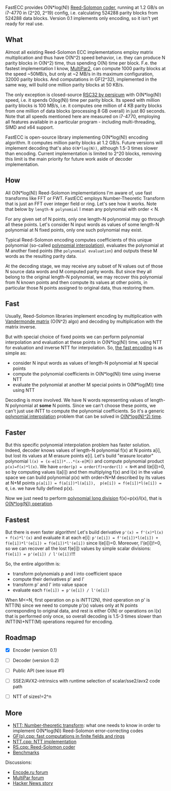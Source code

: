 FastECC provides O(N*log(N)) [Reed-Solomon coder], running at 1.2 GB/s on i7-4770 in (2^20, 2^19) config,
i.e. calculating 524288 parity blocks from 524288 data blocks.
Version 0.1 implements only encoding, so it isn't yet ready for real use.


<a name="what"/>

## What

Almost all existing Reed-Solomon ECC implementations employ matrix multiplication and thus have O(N^2) speed behavior,
i.e. they can produce N parity blocks in O(N^2) time, thus spending O(N) time per block.
F.e. the fastest implementation I know, [MultiPar2], can compute 1000 parity blocks at the speed ~50MB/s,
but only at ~2 MB/s in its maximum configuration, 32000 parity blocks.
And computations in GF(2^32), implemented in the same way, will build one million parity blocks at 50 KB/s.

The only exception is closed-source [RSC32 by persicum] with O(N*log(N)) speed, i.e. it spends O(log(N)) time per parity block.
Its speed with million parity blocks is 100 MB/s, i.e. it computes one million of 4 KB parity blocks
from one million of data blocks (processing 8 GB overall) in just 80 seconds.
Note that all speeds mentioned here are measured on i7-4770, employing all features available in a particular program -
including multi-threading, SIMD and x64 support.

FastECC is open-source library implementing O(N*log(N)) encoding algorithm.
It computes million parity blocks at 1.2 GB/s.
Future versions will implement decoding that's also `O(N*log(N))`, although 1.5-3 times slower than encoding.
Current implementation is limited to 2^20 blocks, removing this limit is the main priority for future work
aside of decoder implementation.


<a name="how"/>

## How

All O(N*log(N)) Reed-Solomon implementations I'm aware of, use fast transforms like FFT or FWT.
FastECC employs Number-Theoretic Transform that is just an FFT over integer field or ring.
Let's see how it works. Note that below by `length-N polynomial` I mean any polynomial with order < N.

For any given set of N points, only one length-N polynomial may go through all these points.
Let's consider N input words as values of some length-N polynomial at N fixed points,
only one such polynomial may exist.

Typical Reed-Solomon encoding computes coefficients of this unique polynomial (so-called [polynomial interpolation]),
evaluates the polynomial at M another fixed points (the `polynomial evaluation`)
and outputs these M words as the resulting parity data.

At the decoding stage, we may receive any subset of N values out of those N source data words and M computed parity words.
But since they all belong to the original length-N polynomial, we may recover this polynomial from N known points
and then compute its values at other points, in particular those N points assigned to original data, thus restoring them.


<a name="fast"/>

## Fast

Usually, Reed-Solomon libraries implement encoding by multiplication with [Vandermonde matrix] (O(N^2) algo)
and decoding by multiplication with the matrix inverse.

But with special choice of fixed points we can perform polynomial interpolation and evaluation at these points
in O(N*log(N)) time, using NTT for evaluation and inverse NTT for interpolation. So, [the fast encoding] is as simple as:
- consider N input words as values of length-N polynomial at N special points
- compute the polynomial coefficients in O(N*log(N)) time using inverse NTT
- evaluate the polynomial at another M special points in O(M*log(M)) time using NTT

Decoding is more involved. We have N words representing values of length-N polynomial at **some** N points.
Since we can't choose these points, we can't just use iNTT to compute the polynomial coefficients.
So it's a generic [polynomial interpolation] problem that can be solved in [O(N*log(N)^2) time][fast polynomial interpolation].


<a name="faster"/>

## Faster

But this specific polynomial interpolation problem has faster solution.
Indeed, decoder knows values of length-N polynomial f(x) at N points a[i], but lost its values at M erasure points e[i].
Let's build "erasure locator" polynomial `l(x) = (x-e[1])*...*(x-e[M])` and compute polynomial product `p(x)=f(x)*l(x)`.
We have `order(p) = order(f)+order(l) < N+M` and l(e[i])=0, so by computing values l(a[i]) and then multiplying f(x) and l(x) in the value space
we can build polynomial p(x) with order<N+M described by its values at N+M points `p(a[i]) = f(a[i])*l(a[i]),  p(e[i]) = f(e[i])*l(e[i]) = 0`,
i.e. we have fully defined p(x).

Now we just need to perform [polynomial long division] f(x)=p(x)/l(x), that is [O(N*log(N)) operation][fast polynomial division].


<a name="fastest"/>

## Fastest

But there is even faster algorithm! Let's build derivative `p'(x) = f'(x)*l(x) + f(x)*l'(x)`
and evaluate it at each e[i]: `p'(e[i]) = f'(e[i])*l(e[i]) + f(e[i])*l'(e[i]) = f(e[i])*l'(e[i])` since l(e[i])=0.
Moreover, l'(e[i])!=0, so we can recover all the lost f(e[i]) values by simple scalar divisions: `f(e[i]) = p'(e[i]) / l'(e[i])`!!!

So, the entire algorithm is:
- transform polynomials p and l into coefficient space
- compute their derivatives p' and l'
- transform p' and l' into value space
- evaluate each `f(e[i]) = p'(e[i]) / l'(e[i])`

When M<=N, first operation on p is iNTT(2N),
third operation on p' is NTT(N) since we need to compute p'(x) values only at N points corresponding to original data,
and rest is either O(N) or operations on l(x) that is performed only once,
so overall decoding is 1.5-3 times slower than iNTT(N)+NTT(M) operations required for encoding.


<a name="roadmap"/>

## Roadmap

- [x] Encoder (version 0.1)
- [ ] Decoder (version 0.2)
- [ ] Public API (see issue #1)
- [ ] SSE2/AVX2-intrinsics with runtime selection of scalar/sse2/avx2 code path
- [ ] NTT of sizes!=2^n


<a name="more"/>

## More

- [NTT: Number-theoretic transform](Overview.md): what one needs to know in order to implement O(N*log(N)) Reed-Solomon error-correcting codes
- [GF(p).cpp: fast computations in finite fields and rings](GF.md)
- [NTT.cpp: NTT implementation](NTT.md)
- [RS.cpp: Reed-Solomon coder](RS.md)
- [Benchmarks](Benchmarks.md)

Discussions:
- [Encode.ru forum](https://encode.ru/threads/2750-FastECC-fastest-Reed-Solomon-codec-ever?p=52622)
- [MultiPar forum](https://www.livebusinesschat.com/smf/index.php?topic=6154.0)
- [Hacker News story](https://news.ycombinator.com/item?id=14290617)


[Reed-Solomon coder]: https://en.wikipedia.org/wiki/Reed%E2%80%93Solomon_error_correction
[MultiPar2]: https://www.livebusinesschat.com/smf/index.php?board=396.0
[RSC32 by persicum]: https://www.livebusinesschat.com/smf/index.php?board=399.0
[Vandermonde matrix]: https://en.wikipedia.org/wiki/Vandermonde_matrix
[the fast encoding]: https://github.com/Bulat-Ziganshin/FastECC/blob/bed3a3f4c228ee7ab61cee1b7c28b6d4d76df02d/RS.cpp#L37
[polynomial long division]: https://en.wikipedia.org/wiki/Polynomial_long_division
[fast polynomial division]: https://www.google.com/search?q=fast+polynomial+division "fast polynomial division"
[polynomial interpolation]: https://en.wikipedia.org/wiki/Polynomial_interpolation
[fast polynomial interpolation]: https://www.google.com/search?q=fast+polynomial+interpolation "fast polynomial interpolation"
